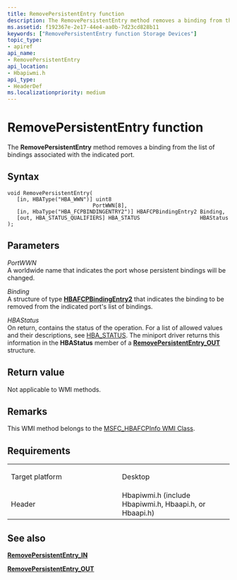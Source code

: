 ```yaml
---
title: RemovePersistentEntry function
description: The RemovePersistentEntry method removes a binding from the list of bindings associated with the indicated port.
ms.assetid: f192367e-2e17-44e4-aa0b-7d23cd828b11
keywords: ["RemovePersistentEntry function Storage Devices"]
topic_type:
- apiref
api_name:
- RemovePersistentEntry
api_location:
- Hbapiwmi.h
api_type:
- HeaderDef
ms.localizationpriority: medium
---
```


# RemovePersistentEntry function


The **RemovePersistentEntry** method removes a binding from the list of bindings associated with the indicated port.

Syntax
------

```ManagedCPlusPlus
void RemovePersistentEntry(
   [in, HBAType("HBA_WWN")] uint8                            PortWWN[8],
   [in, HbaType("HBA_FCPBINDINGENTRY2")] HBAFCPBindingEntry2 Binding,
   [out, HBA_STATUS_QUALIFIERS] HBA_STATUS                   HBAStatus
);
```

Parameters
----------

*PortWWN*   
A worldwide name that indicates the port whose persistent bindings will be changed.

*Binding*   
A structure of type [**HBAFCPBindingEntry2**](https://msdn.microsoft.com/library/windows/hardware/ff556035) that indicates the binding to be removed from the indicated port's list of bindings.

*HBAStatus*   
On return, contains the status of the operation. For a list of allowed values and their descriptions, see [HBA\_STATUS](hba-status.md). The miniport driver returns this information in the **HBAStatus** member of a [**RemovePersistentEntry\_OUT**](https://msdn.microsoft.com/library/windows/hardware/ff563994) structure.

Return value
------------

Not applicable to WMI methods.

Remarks
-------

This WMI method belongs to the [MSFC\_HBAFCPInfo WMI Class](msfc-hbafcpinfo-wmi-class.md).

Requirements
------------

<table>
<colgroup>
<col width="50%" />
<col width="50%" />
</colgroup>
<tbody>
<tr class="odd">
<td align="left"><p>Target platform</p></td>
<td align="left">Desktop</td>
</tr>
<tr class="even">
<td align="left"><p>Header</p></td>
<td align="left">Hbapiwmi.h (include Hbapiwmi.h, Hbaapi.h, or Hbaapi.h)</td>
</tr>
</tbody>
</table>

## <span id="see_also"></span>See also


[**RemovePersistentEntry\_IN**](https://msdn.microsoft.com/library/windows/hardware/ff563990)

[**RemovePersistentEntry\_OUT**](https://msdn.microsoft.com/library/windows/hardware/ff563994)

 

 






